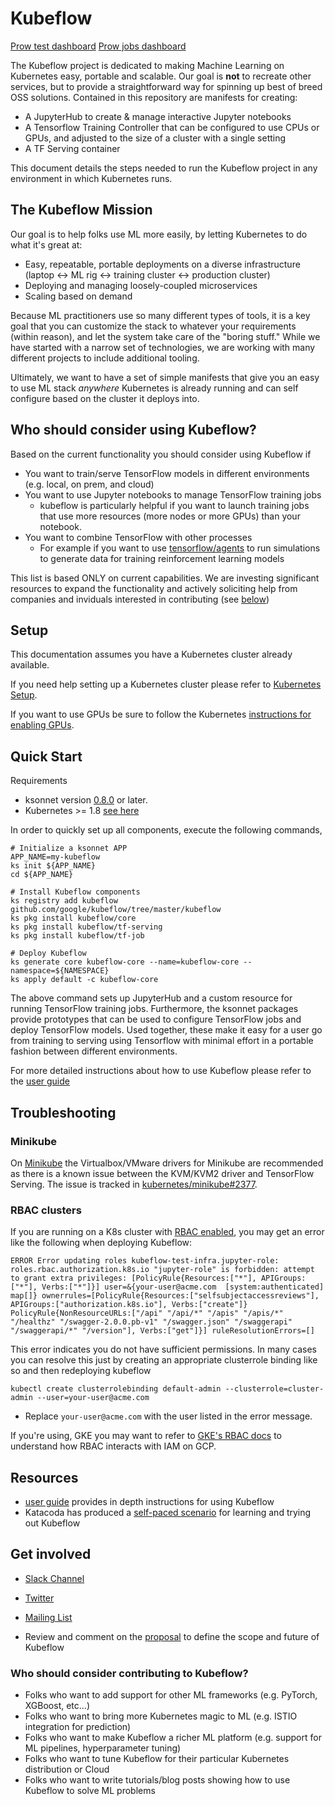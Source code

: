 # Kubeflow

[Prow test dashboard](https://k8s-testgrid.appspot.com/sig-big-data)
[Prow jobs dashboard](https://prow.k8s.io/?repo=google%2Fkubeflow)

The Kubeflow project is dedicated to making Machine Learning on Kubernetes easy, portable and scalable. Our goal is **not** to recreate other services, but to provide a straightforward way for spinning up best of breed OSS solutions. Contained in this repository are manifests for creating:

* A JupyterHub to create & manage interactive Jupyter notebooks
* A Tensorflow Training Controller that can be configured to use CPUs or GPUs, and adjusted to the size of a cluster with a single setting
* A TF Serving container

This document details the steps needed to run the Kubeflow project in any environment in which Kubernetes runs.

## The Kubeflow Mission

Our goal is to help folks use ML more easily, by letting Kubernetes to do what it's great at:
- Easy, repeatable, portable deployments on a diverse infrastructure (laptop <-> ML rig <-> training cluster <-> production cluster)
- Deploying and managing loosely-coupled microservices
- Scaling based on demand

Because ML practitioners use so many different types of tools, it is a key goal that you can customize the stack to whatever your requirements (within reason), and let the system take care of the "boring stuff." While we have started with a narrow set of technologies, we are working with many different projects to include additional tooling.

Ultimately, we want to have a set of simple manifests that give you an easy to use ML stack _anywhere_ Kubernetes is already running and can self configure based on the cluster it deploys into.


## Who should consider using Kubeflow?

Based on the current functionality you should consider using Kubeflow if

  * You want to train/serve TensorFlow models in different environments (e.g. local, on prem, and cloud)
  * You want to use Jupyter notebooks to manage TensorFlow training jobs
       * kubeflow is particularly helpful if you want to launch training jobs that use more resources (more nodes or more GPUs) than your notebook.
  * You want to combine TensorFlow with other processes
       * For example if you want to use [tensorflow/agents](https://github.com/tensorflow/agents) to run simulations to generate data for training
         reinforcement learning models

This list is based ONLY on current capabilities. We are investing significant resources to expand the
functionality and actively soliciting help from companies and inviduals interested in contributing (see [below](README.md#who-should-consider-contributing-to-kubeflow))

## Setup

This documentation assumes you have a Kubernetes cluster already available. 

If you need help setting up a Kubernetes cluster please refer to [Kubernetes Setup](https://kubernetes.io/docs/setup/).

If you want to use GPUs be sure to follow the Kubernetes [instructions for enabling GPUs](https://kubernetes.io/docs/tasks/manage-gpus/scheduling-gpus/).

## Quick Start

Requirements

  * ksonnet version [0.8.0](https://github.com/ksonnet/ksonnet/releases) or later.
  * Kubernetes >= 1.8 [see here](https://github.com/tensorflow/k8s#requirements)

In order to quickly set up all components, execute the following commands,

```commandline
# Initialize a ksonnet APP
APP_NAME=my-kubeflow
ks init ${APP_NAME}
cd ${APP_NAME}

# Install Kubeflow components
ks registry add kubeflow github.com/google/kubeflow/tree/master/kubeflow
ks pkg install kubeflow/core
ks pkg install kubeflow/tf-serving
ks pkg install kubeflow/tf-job

# Deploy Kubeflow
ks generate core kubeflow-core --name=kubeflow-core --namespace=${NAMESPACE}
ks apply default -c kubeflow-core
```


The above command sets up JupyterHub and a custom resource for running TensorFlow training jobs. Furthermore, the ksonnet packages
provide prototypes that can be used to configure TensorFlow jobs and deploy TensorFlow models. 
Used together, these make it easy for a user go from training to serving using Tensorflow with minimal
effort in a portable fashion between different environments. 

For more detailed instructions about how to use Kubeflow please refer to the [user guide](user_guide.md)

## Troubleshooting

### Minikube

On [Minikube](https://github.com/kubernetes/minikube) the Virtualbox/VMware drivers for Minikube are recommended as there is a known
issue between the KVM/KVM2 driver and TensorFlow Serving. The issue is tracked in [kubernetes/minikube#2377](https://github.com/kubernetes/minikube/issues/2377).

### RBAC clusters

If you are running on a K8s cluster with [RBAC enabled](https://kubernetes.io/docs/admin/authorization/rbac/#command-line-utilities), you may get an error like the following when deploying Kubeflow: 

```
ERROR Error updating roles kubeflow-test-infra.jupyter-role: roles.rbac.authorization.k8s.io "jupyter-role" is forbidden: attempt to grant extra privileges: [PolicyRule{Resources:["*"], APIGroups:["*"], Verbs:["*"]}] user=&{your-user@acme.com  [system:authenticated] map[]} ownerrules=[PolicyRule{Resources:["selfsubjectaccessreviews"], APIGroups:["authorization.k8s.io"], Verbs:["create"]} PolicyRule{NonResourceURLs:["/api" "/api/*" "/apis" "/apis/*" "/healthz" "/swagger-2.0.0.pb-v1" "/swagger.json" "/swaggerapi" "/swaggerapi/*" "/version"], Verbs:["get"]}] ruleResolutionErrors=[]
```

This error indicates you do not have sufficient permissions. In many cases you can resolve this just by creating an appropriate
clusterrole binding like so and then redeploying kubeflow

```commandline
kubectl create clusterrolebinding default-admin --clusterrole=cluster-admin --user=your-user@acme.com
```

  * Replace `your-user@acme.com` with the user listed in the error message.

If you're using, GKE you may want to refer to [GKE's RBAC docs](https://cloud.google.com/kubernetes-engine/docs/how-to/role-based-access-control) to understand
how RBAC interacts with IAM on GCP.

## Resources

* [user guide](user_guide.md) provides in depth instructions for using Kubeflow
* Katacoda has produced a [self-paced scenario](https://www.katacoda.com/kubeflow) for learning and trying out Kubeflow


## Get involved

* [Slack Channel](https://join.slack.com/t/kubeflow/shared_invite/enQtMjgyMzMxNDgyMTQ5LWUwMTIxNmZlZTk2NGU0MmFiNDE4YWJiMzFiOGNkZGZjZmRlNTExNmUwMmQ2NzMwYzk5YzQxOWQyODBlZGY2OTg)
* [Twitter](http://twitter.com/kubeflow)
* [Mailing List](https://groups.google.com/forum/#!forum/kubeflow-discuss)

* Review and comment on the [proposal](https://docs.google.com/document/d/1dmErPUmqqKMOe4L0ZHQglSdgDguCM4SzlsEdYXRMIDA/edit#) to define the scope and future of Kubeflow


### Who should consider contributing to Kubeflow?

* Folks who want to add support for other ML frameworks (e.g. PyTorch, XGBoost, etc...)
* Folks who want to bring more Kubernetes magic to ML (e.g. ISTIO integration for prediction)
* Folks who want to make Kubeflow a richer ML platform (e.g. support for ML pipelines, hyperparameter tuning)
* Folks who want to tune Kubeflow for their particular Kubernetes distribution or Cloud
* Folks who want to write tutorials/blog posts showing how to use Kubeflow to solve ML problems
